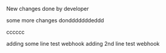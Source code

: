 New changes done by developer

some more changes dondddddddeddd


cccccc


adding some line test webhook
adding 2nd line test webhook
